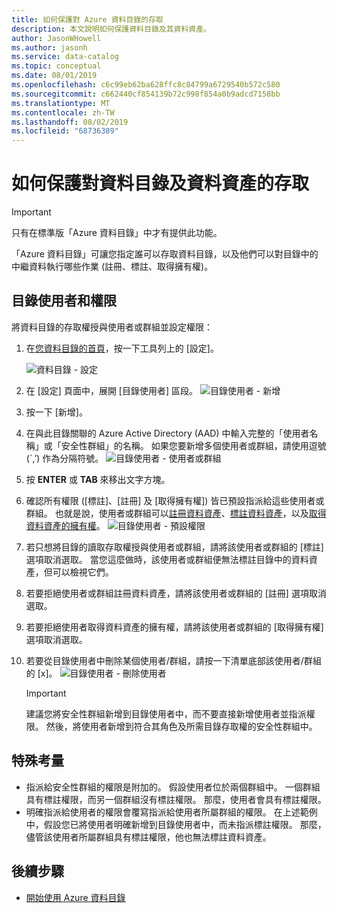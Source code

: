```yaml
---
title: 如何保護對 Azure 資料目錄的存取
description: 本文說明如何保護資料目錄及其資料資產。
author: JasonWHowell
ms.author: jasonh
ms.service: data-catalog
ms.topic: conceptual
ms.date: 08/01/2019
ms.openlocfilehash: c6c99eb62ba628ffc8c84799a6729540b572c580
ms.sourcegitcommit: c662440cf854139b72c998f854a0b9adcd7158bb
ms.translationtype: MT
ms.contentlocale: zh-TW
ms.lasthandoff: 08/02/2019
ms.locfileid: "68736389"
---
```

# <a name="how-to-secure-access-to-data-catalog-and-data-assets"></a>如何保護對資料目錄及資料資產的存取
> [!IMPORTANT]
> 只有在標準版「Azure 資料目錄」中才有提供此功能。

「Azure 資料目錄」可讓您指定誰可以存取資料目錄，以及他們可以對目錄中的中繼資料執行哪些作業 (註冊、標註、取得擁有權)。 

## <a name="catalog-users-and-permissions"></a>目錄使用者和權限
將資料目錄的存取權授與使用者或群組並設定權限：

1. 在[您資料目錄的首頁](https://www.azuredatacatalog.com)，按一下工具列上的 [設定]。

    ![資料目錄 - 設定](media/data-catalog-how-to-secure-catalog/data-catalog-settings.png)
2. 在 [設定] 頁面中，展開 [目錄使用者] 區段。
    ![目錄使用者 - 新增](media/data-catalog-how-to-secure-catalog/data-catalog-add-button.png)
3. 按一下 [新增]。
4. 在與此目錄關聯的 Azure Active Directory (AAD) 中輸入完整的「使用者名稱」或「安全性群組」的名稱。 如果您要新增多個使用者或群組，請使用逗號 (`,’) 作為分隔符號。
    ![目錄使用者 - 使用者或群組](media/data-catalog-how-to-secure-catalog/data-catalog-users-groups.png)
5. 按 **ENTER** 或 **TAB** 來移出文字方塊。 
6.  確認所有權限 ([標註]、[註冊] 及 [取得擁有權]) 皆已預設指派給這些使用者或群組。 也就是說，使用者或群組可以[註冊資料資產]( data-catalog-how-to-register.md)、[標註資料資產]( data-catalog-how-to-annotate.md)，以及[取得資料資產的擁有權]( data-catalog-how-to-manage.md)。 
    ![目錄使用者 - 預設權限](media/data-catalog-how-to-secure-catalog/data-catalog-default-permissions.png)
7.  若只想將目錄的讀取存取權授與使用者或群組，請將該使用者或群組的 [標註] 選項取消選取。 當您這麼做時，該使用者或群組便無法標註目錄中的資料資產，但可以檢視它們。 
8.  若要拒絕使用者或群組註冊資料資產，請將該使用者或群組的 [註冊] 選項取消選取。
9.  若要拒絕使用者取得資料資產的擁有權，請將該使用者或群組的 [取得擁有權] 選項取消選取。 
10. 若要從目錄使用者中刪除某個使用者/群組，請按一下清單底部該使用者/群組的 [x]。 
    ![目錄使用者 - 刪除使用者](media/data-catalog-how-to-secure-catalog/data-catalog-delete-user.png)

    > [!IMPORTANT]
    > 建議您將安全性群組新增到目錄使用者中，而不要直接新增使用者並指派權限。 然後，將使用者新增到符合其角色及所需目錄存取權的安全性群組中。

## <a name="special-considerations"></a>特殊考量

- 指派給安全性群組的權限是附加的。 假設使用者位於兩個群組中。 一個群組具有標註權限，而另一個群組沒有標註權限。 那麼，使用者會具有標註權限。 
- 明確指派給使用者的權限會覆寫指派給使用者所屬群組的權限。 在上述範例中，假設您已將使用者明確新增到目錄使用者中，而未指派標註權限。 那麼，儘管該使用者所屬群組具有標註權限，他也無法標註資料資產。

## <a name="next-steps"></a>後續步驟
- [開始使用 Azure 資料目錄](data-catalog-get-started.md)

